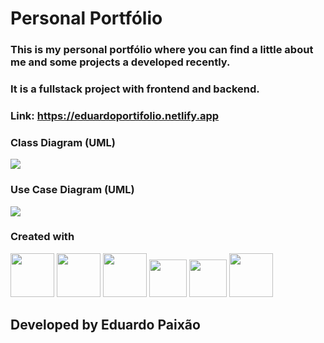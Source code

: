   
  

# Personal Portfólio

  

### This is my personal portfólio where you can find a little about me and some projects a developed recently.

### It is a fullstack project with frontend and backend.
### Link: https://eduardoportifolio.netlify.app

### Class Diagram (UML)
<img src="https://firebasestorage.googleapis.com/v0/b/storage-de-imagens-e99e4.appspot.com/o/portifolio-class.png?alt=media&token=aef9a8a4-0083-4538-bc0f-d9313e4d048d" />

### Use Case Diagram (UML)
<img src="https://firebasestorage.googleapis.com/v0/b/storage-de-imagens-e99e4.appspot.com/o/usecase.png?alt=media&token=7001781f-d513-4ec8-861b-290bb9aedbd7" />

  

### Created with

<img  src="https://camo.githubusercontent.com/393e6dcf504f503ca2a41f56841910e63c35718d5e0e669551fb941f79182692/68747470733a2f2f63646e2e63646e6c6f676f2e636f6d2f6c6f676f732f742f39362f747970657363726970742e737667"  width="70px">

<img  src="https://camo.githubusercontent.com/27d0b117da00485c56d69aef0fa310a3f8a07abecc8aa15fa38c8b78526c60ac/68747470733a2f2f63646e2e6a7364656c6976722e6e65742f67682f64657669636f6e732f64657669636f6e2f69636f6e732f72656163742f72656163742d6f726967696e616c2e737667"  width="70px">


<img  src="https://camo.githubusercontent.com/20ffa1c9a31e2c991c8b52b0cb7be938de51db4b7a9299658fef28efb0cc845a/68747470733a2f2f63646e2e6a7364656c6976722e6e65742f67682f64657669636f6e732f64657669636f6e2f69636f6e732f6a6176612f6a6176612d6f726967696e616c2e737667"  width="70px">

<img  src="https://camo.githubusercontent.com/d536b9cc0c533324368535ece721f5424f28eae3ec0e6f3847408948ecacfce6/68747470733a2f2f63646e2e6a7364656c6976722e6e65742f67682f64657669636f6e732f64657669636f6e2f69636f6e732f706f737467726573716c2f706f737467726573716c2d6f726967696e616c2e737667"  width="60px">

<img  src="https://img.icons8.com/color/1x/spring-logo.png"  width="60px">

<img width="70px" src="https://img.icons8.com/fluency/1x/docker.png" />

  
  

## Developed by Eduardo Paixão

